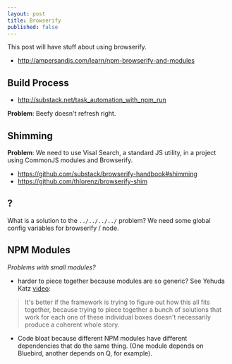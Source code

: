 ```yaml
---
layout: post
title: Browserify
published: false
---
```


This post will have stuff about using browserify.

* http://ampersandjs.com/learn/npm-browserify-and-modules

## Build Process ##
* http://substack.net/task_automation_with_npm_run

**Problem**: Beefy doesn't refresh right.

## Shimming ##
**Problem**: We need to use Visal Search, a standard JS utility, in a project using CommonJS modules and Browserify.

* https://github.com/substack/browserify-handbook#shimming
* https://github.com/thlorenz/browserify-shim

## ? ##
What is a solution to the `../../../../` problem? We need some global config variables for browserify / node.


## NPM Modules ##
*Problems with small modules?*

* harder to piece together because modules are so generic? See Yehuda Katz [video](https://www.youtube.com/watch?v=NM4EyOmaPbE#t=1468):
>It's better if the framework is trying to figure out how this all fits together, because trying to piece together a bunch of solutions that work for each one of these individual boxes doesn't necessarily produce a coherent whole story.

* Code bloat because different NPM modules have different dependencies that do the same thing. (One module depends on Bluebird, another depends on Q, for example).

